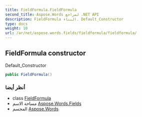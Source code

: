 ```yaml
---
title: FieldFormula.FieldFormula
second_title: Aspose.Words لمراجع .NET API
description: FieldFormula البناء. Default_Constructor
type: docs
weight: 10
url: /ar/net/aspose.words.fields/fieldformula/fieldformula/
---
```

## FieldFormula constructor

Default_Constructor

```csharp
public FieldFormula()
```

### أنظر أيضا

* class [FieldFormula](../)
* مساحة الاسم [Aspose.Words.Fields](../../fieldformula/)
* المجسم [Aspose.Words](../../../)


